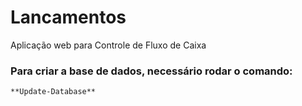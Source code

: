 # Lancamentos
Aplicação web para Controle de Fluxo de Caixa
 
 ### Para criar a base de dados, necessário rodar o comando:
    **Update-Database**  
